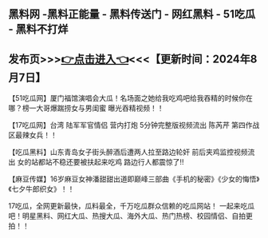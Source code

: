 黑料网 -黑料正能量 - 黑料传送门 - 网红黑料 - 51吃瓜 - 黑料不打烊
------------------------
发布页>>><a href="https://baoliaowang.github.io/51fun.github.io/">👉点击进入👈</a><<<【更新时间：2024年8月7日】
------------------------
【51吃瓜网】厦门福馆演唱会大瓜！名场面之她给我吃鸡吧给我吞精的时候你在哪？榜一大哥爆踹捞女与男闺蜜 曝光吞精视频！！

【17吃瓜网】台湾 陆军军官情侣 营内打炮 5分钟完整版视频流出 陈芮芹 第四作战区最辣女兵！！

【吃瓜黑料】山东青岛女子街头醉酒后遭两人拉至路边轮奸 前后夹鸡监控视频流出 女的站都站不稳还要被扶起来吃鸡 路边行人都震惊了!!

【麻豆传媒】16岁麻豆女神潘甜甜出道即巅峰三部曲《手机的秘密》《少女的悔悟》《七夕牛郎织女》！！

17吃瓜，全网更新最快，瓜料最全，千万吃瓜群众信赖的吃瓜网站！ 一起来吃瓜吧！明星黑料、网红大瓜、热搜大瓜、海外大瓜、热门热榜、校园情侣、自拍更拍！！
